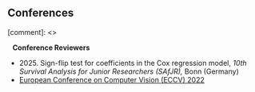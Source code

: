 ## Conferences

[comment]: <> <h4 style="margin:0 10px 0;">Conference Reviewers</h4>

<ul style="margin:0 0 5px;">
  <li><autocolor>2025. Sign-flip test for coefficients in the Cox regression model, <em>10th Survival Analysis for Junior Researchers (SAfJR),</em> Bonn (Germany)</autocolor></li>
  <li><a href="https://eccv2022.ecva.net/"><autocolor>European Conference on Computer Vision (ECCV) 2022</autocolor></a></li>
</ul>
